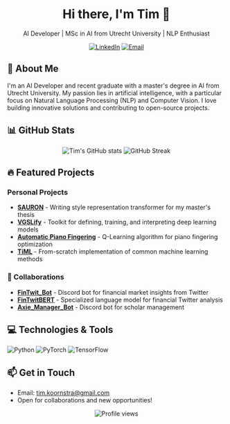 <div align="center">
  <h1>Hi there, I'm Tim 👋</h1>
  <p>AI Developer | MSc in AI from Utrecht University | NLP Enthusiast</p>
  
  [![LinkedIn](https://img.shields.io/badge/-LinkedIn-0077B5?style=flat&logo=LinkedIn&logoColor=white)](https://www.linkedin.com/in/tim-koornstra/)
  [![Email](https://img.shields.io/badge/-Email-D14836?style=flat&logo=Gmail&logoColor=white)](mailto:tim.koornstra@gmail.com)
</div>

## 🚀 About Me

I'm an AI Developer and recent graduate with a master's degree in AI from Utrecht University. My passion lies in artificial intelligence, with a particular focus on Natural Language Processing (NLP) and Computer Vision. I love building innovative solutions and contributing to open-source projects.

## 📊 GitHub Stats

<div align="center">
  <img src="https://github-readme-stats.vercel.app/api?username=TimKoornstra&show_icons=true&theme=tokyonight" alt="Tim's GitHub stats" />
  <img src="https://github-readme-streak-stats.herokuapp.com?user=TimKoornstra&theme=tokyonight" alt="GitHub Streak" />
</div>

## 🔥 Featured Projects

### Personal Projects
- **[SAURON](https://github.com/timkoornstra/sauron)** - Writing style representation transformer for my master's thesis
- **[VGSLify](https://github.com/timkoornstra/VGSLify)** - Toolkit for defining, training, and interpreting deep learning models
- **[Automatic Piano Fingering](https://github.com/timkoornstra/automatic-piano-fingering)** - Q-Learning algorithm for piano fingering optimization
- **[TiML](https://github.com/timkoornstra/TiML)** - From-scratch implementation of common machine learning methods

### 🤝 Collaborations
- **[FinTwit_Bot](https://github.com/StephanAkkerman/FinTwit_Bot)** - Discord bot for financial market insights from Twitter
- **[FinTwitBERT](https://github.com/timkoornstra/FinTwitBERT)** - Specialized language model for financial Twitter analysis
- **[Axie_Manager_Bot](https://github.com/StephanAkkerman/Axie_Manager_Bot)** - Discord bot for scholar management

## 💻 Technologies & Tools

![Python](https://img.shields.io/badge/-Python-3776AB?style=flat&logo=Python&logoColor=white)
![PyTorch](https://img.shields.io/badge/-PyTorch-EE4C2C?style=flat&logo=PyTorch&logoColor=white)
![TensorFlow](https://img.shields.io/badge/-TensorFlow-FF6F00?style=flat&logo=TensorFlow&logoColor=white)

## 📫 Get in Touch

- Email: [tim.koornstra@gmail.com](mailto:tim.koornstra@gmail.com)
- Open for collaborations and new opportunities!

<div align="center">
  <img src="https://komarev.com/ghpvc/?username=TimKoornstra&color=blueviolet" alt="Profile views" />
</div>
